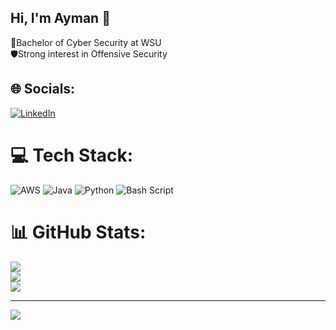 ## Hi, I'm Ayman 👋

🥷Bachelor of Cyber Security at WSU<br/>
🛡️Strong interest in Offensive Security<br/>

## 🌐 Socials:
[![LinkedIn](https://img.shields.io/badge/LinkedIn-%230077B5.svg?logo=linkedin&logoColor=white)](www.linkedin.com/in/ayman-magaref) 

# 💻 Tech Stack:
![AWS](https://img.shields.io/badge/AWS-%23FF9900.svg?style=for-the-badge&logo=amazon-aws&logoColor=white) ![Java](https://img.shields.io/badge/java-%23ED8B00.svg?style=for-the-badge&logo=openjdk&logoColor=white) ![Python](https://img.shields.io/badge/python-3670A0?style=for-the-badge&logo=python&logoColor=ffdd54) ![Bash Script](https://img.shields.io/badge/bash_script-%23121011.svg?style=for-the-badge&logo=gnu-bash&logoColor=white)
# 📊 GitHub Stats:
![](https://github-readme-stats.vercel.app/api?username=AymanMF&theme=transparent&hide_border=false&include_all_commits=false&count_private=false)<br/>
![](https://nirzak-streak-stats.vercel.app/?user=AymanMF&theme=transparent&hide_border=false)<br/>
![](https://github-readme-stats.vercel.app/api/top-langs/?username=AymanMF&theme=transparent&hide_border=false&include_all_commits=false&count_private=false&layout=compact)

---
[![](https://visitcount.itsvg.in/api?id=AymanMF&icon=0&color=11)](https://visitcount.itsvg.in)

<!-- Proudly created with GPRM ( https://gprm.itsvg.in ) -->
